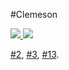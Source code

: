 
#Clemeson

<!--
https://github.community/t/support-theme-context-for-images-in-light-vs-dark-mode/147981/84
-->
<a href="https://github.com/clemeson/github-stats">
<img src="https://github.com/clemeson/github-stats/blob/master/generated/overview.svg#gh-dark-mode-only" />
<img src="https://github.com/clemeson/github-stats/blob/master/generated/languages.svg#gh-dark-mode-only" />

</a>

[#2](https://github.com/clemeson/github-stats/issues/2),
[#3](https://github.com/clemeson/github-stats/issues/3), 
[#13](https://github.com/clemeson/github-stats/issues/13).




